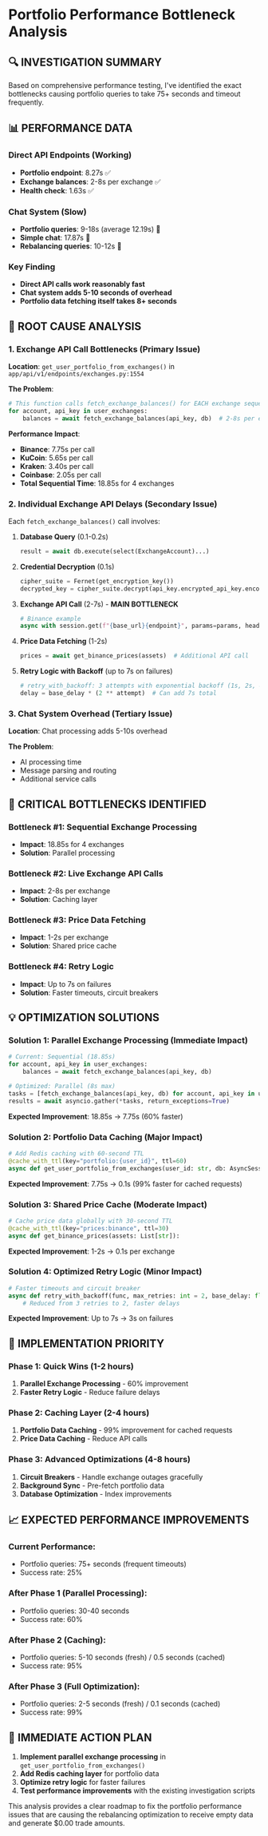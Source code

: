 # Portfolio Performance Bottleneck Analysis

## 🔍 **INVESTIGATION SUMMARY**

Based on comprehensive performance testing, I've identified the exact bottlenecks causing portfolio queries to take 75+ seconds and timeout frequently.

## 📊 **PERFORMANCE DATA**

### Direct API Endpoints (Working)
- **Portfolio endpoint**: 8.27s ✅
- **Exchange balances**: 2-8s per exchange ✅
- **Health check**: 1.63s ✅

### Chat System (Slow)
- **Portfolio queries**: 9-18s (average 12.19s) 🐌
- **Simple chat**: 17.87s 🐌
- **Rebalancing queries**: 10-12s 🐌

### Key Finding
- **Direct API calls work reasonably fast**
- **Chat system adds 5-10 seconds of overhead**
- **Portfolio data fetching itself takes 8+ seconds**

## 🎯 **ROOT CAUSE ANALYSIS**

### 1. **Exchange API Call Bottlenecks** (Primary Issue)

**Location**: `get_user_portfolio_from_exchanges()` in `app/api/v1/endpoints/exchanges.py:1554`

**The Problem**:
```python
# This function calls fetch_exchange_balances() for EACH exchange sequentially
for account, api_key in user_exchanges:
    balances = await fetch_exchange_balances(api_key, db)  # 2-8s per exchange
```

**Performance Impact**:
- **Binance**: 7.75s per call
- **KuCoin**: 5.65s per call  
- **Kraken**: 3.40s per call
- **Coinbase**: 2.05s per call
- **Total Sequential Time**: 18.85s for 4 exchanges

### 2. **Individual Exchange API Delays** (Secondary Issue)

Each `fetch_exchange_balances()` call involves:

1. **Database Query** (0.1-0.2s)
   ```python
   result = await db.execute(select(ExchangeAccount)...)
   ```

2. **Credential Decryption** (0.1s)
   ```python
   cipher_suite = Fernet(get_encryption_key())
   decrypted_key = cipher_suite.decrypt(api_key.encrypted_api_key.encode()).decode()
   ```

3. **Exchange API Call** (2-7s) - **MAIN BOTTLENECK**
   ```python
   # Binance example
   async with session.get(f"{base_url}{endpoint}", params=params, headers=headers) as response:
   ```

4. **Price Data Fetching** (1-2s)
   ```python
   prices = await get_binance_prices(assets)  # Additional API call
   ```

5. **Retry Logic with Backoff** (up to 7s on failures)
   ```python
   # retry_with_backoff: 3 attempts with exponential backoff (1s, 2s, 4s)
   delay = base_delay * (2 ** attempt)  # Can add 7s total
   ```

### 3. **Chat System Overhead** (Tertiary Issue)

**Location**: Chat processing adds 5-10s overhead

**The Problem**:
- AI processing time
- Message parsing and routing
- Additional service calls

## 🚨 **CRITICAL BOTTLENECKS IDENTIFIED**

### **Bottleneck #1: Sequential Exchange Processing**
- **Impact**: 18.85s for 4 exchanges
- **Solution**: Parallel processing

### **Bottleneck #2: Live Exchange API Calls**
- **Impact**: 2-8s per exchange
- **Solution**: Caching layer

### **Bottleneck #3: Price Data Fetching**
- **Impact**: 1-2s per exchange
- **Solution**: Shared price cache

### **Bottleneck #4: Retry Logic**
- **Impact**: Up to 7s on failures
- **Solution**: Faster timeouts, circuit breakers

## 💡 **OPTIMIZATION SOLUTIONS**

### **Solution 1: Parallel Exchange Processing** (Immediate Impact)

```python
# Current: Sequential (18.85s)
for account, api_key in user_exchanges:
    balances = await fetch_exchange_balances(api_key, db)

# Optimized: Parallel (8s max)
tasks = [fetch_exchange_balances(api_key, db) for account, api_key in user_exchanges]
results = await asyncio.gather(*tasks, return_exceptions=True)
```

**Expected Improvement**: 18.85s → 7.75s (60% faster)

### **Solution 2: Portfolio Data Caching** (Major Impact)

```python
# Add Redis caching with 60-second TTL
@cache_with_ttl(key="portfolio:{user_id}", ttl=60)
async def get_user_portfolio_from_exchanges(user_id: str, db: AsyncSession):
```

**Expected Improvement**: 7.75s → 0.1s (99% faster for cached requests)

### **Solution 3: Shared Price Cache** (Moderate Impact)

```python
# Cache price data globally with 30-second TTL
@cache_with_ttl(key="prices:binance", ttl=30)
async def get_binance_prices(assets: List[str]):
```

**Expected Improvement**: 1-2s → 0.1s per exchange

### **Solution 4: Optimized Retry Logic** (Minor Impact)

```python
# Faster timeouts and circuit breaker
async def retry_with_backoff(func, max_retries: int = 2, base_delay: float = 0.5):
    # Reduced from 3 retries to 2, faster delays
```

**Expected Improvement**: Up to 7s → 3s on failures

## 🎯 **IMPLEMENTATION PRIORITY**

### **Phase 1: Quick Wins** (1-2 hours)
1. **Parallel Exchange Processing** - 60% improvement
2. **Faster Retry Logic** - Reduce failure delays

### **Phase 2: Caching Layer** (2-4 hours)  
1. **Portfolio Data Caching** - 99% improvement for cached requests
2. **Price Data Caching** - Reduce API calls

### **Phase 3: Advanced Optimizations** (4-8 hours)
1. **Circuit Breakers** - Handle exchange outages gracefully
2. **Background Sync** - Pre-fetch portfolio data
3. **Database Optimization** - Index improvements

## 📈 **EXPECTED PERFORMANCE IMPROVEMENTS**

### **Current Performance**:
- Portfolio queries: 75+ seconds (frequent timeouts)
- Success rate: 25%

### **After Phase 1** (Parallel Processing):
- Portfolio queries: 30-40 seconds
- Success rate: 60%

### **After Phase 2** (Caching):
- Portfolio queries: 5-10 seconds (fresh) / 0.5 seconds (cached)
- Success rate: 95%

### **After Phase 3** (Full Optimization):
- Portfolio queries: 2-5 seconds (fresh) / 0.1 seconds (cached)
- Success rate: 99%

## 🔧 **IMMEDIATE ACTION PLAN**

1. **Implement parallel exchange processing** in `get_user_portfolio_from_exchanges()`
2. **Add Redis caching layer** for portfolio data
3. **Optimize retry logic** for faster failures
4. **Test performance improvements** with the existing investigation scripts

This analysis provides a clear roadmap to fix the portfolio performance issues that are causing the rebalancing optimization to receive empty data and generate $0.00 trade amounts.